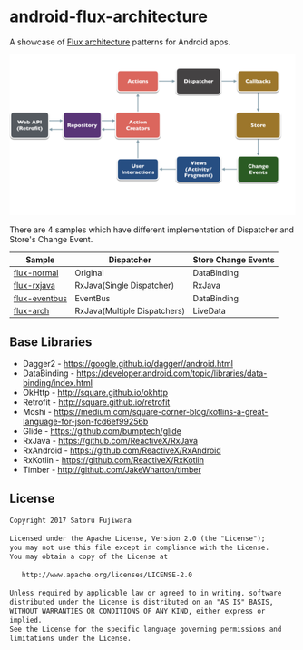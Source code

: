 android-flux-architecture 
====

A showcase of [Flux architecture](https://github.com/facebook/flux) patterns for Android apps.

![Flux](arts/flux.jpg)

There are 4 samples which have different implementation of Dispatcher and Store's Change Event.

| Sample | Dispatcher | Store Change Events |
| ---| --- | --- |
| [flux-normal](https://github.com/satorufujiwara/android-flux-architecture/tree/master/flux-normal) | Original | DataBinding |
| [flux-rxjava](https://github.com/satorufujiwara/android-flux-architecture/tree/master/flux-rxjava) | RxJava(Single Dispatcher) | RxJava |
| [flux-eventbus](https://github.com/satorufujiwara/android-flux-architecture/tree/master/flux-eventbus) | EventBus | DataBinding |
| [flux-arch](https://github.com/satorufujiwara/android-flux-architecture/tree/master/flux-arch) | RxJava(Multiple Dispatchers) | LiveData |

Base Libraries
---------

 * Dagger2 - https://google.github.io/dagger//android.html
 * DataBinding - https://developer.android.com/topic/libraries/data-binding/index.html
 * OkHttp - http://square.github.io/okhttp
 * Retrofit - http://square.github.io/retrofit
 * Moshi - https://medium.com/square-corner-blog/kotlins-a-great-language-for-json-fcd6ef99256b
 * Glide - https://github.com/bumptech/glide
 * RxJava - https://github.com/ReactiveX/RxJava
 * RxAndroid - https://github.com/ReactiveX/RxAndroid
 * RxKotlin - https://github.com/ReactiveX/RxKotlin
 * Timber - http://github.com/JakeWharton/timber


License
-------
    Copyright 2017 Satoru Fujiwara

    Licensed under the Apache License, Version 2.0 (the "License");
    you may not use this file except in compliance with the License.
    You may obtain a copy of the License at

       http://www.apache.org/licenses/LICENSE-2.0

    Unless required by applicable law or agreed to in writing, software
    distributed under the License is distributed on an "AS IS" BASIS,
    WITHOUT WARRANTIES OR CONDITIONS OF ANY KIND, either express or implied.
    See the License for the specific language governing permissions and
    limitations under the License.
